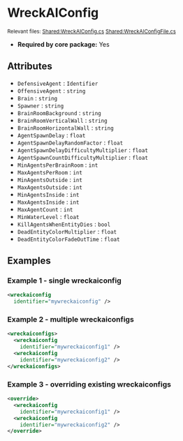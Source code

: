 # WreckAIConfig

<sup>Relevant files: [Shared:WreckAIConfig.cs](https://github.com/Regalis11/Barotrauma/blob/master/Barotrauma/BarotraumaShared/SharedSource/Characters/AI/Wreck/WreckAIConfig.cs) [Shared:WreckAIConfigFile.cs](https://github.com/Regalis11/Barotrauma/blob/master/Barotrauma/BarotraumaShared/SharedSource/ContentManagement/ContentFile/WreckAIConfigFile.cs)</sup>

- **Required by core package:** Yes

## Attributes

- `DefensiveAgent` : `Identifier`
- `OffensiveAgent` : `string`
- `Brain` : `string`
- `Spawner` : `string`
- `BrainRoomBackground` : `string`
- `BrainRoomVerticalWall` : `string`
- `BrainRoomHorizontalWall` : `string`
- `AgentSpawnDelay` : `float`
- `AgentSpawnDelayRandomFactor` : `float`
- `AgentSpawnDelayDifficultyMultiplier` : `float`
- `AgentSpawnCountDifficultyMultiplier` : `float`
- `MinAgentsPerBrainRoom` : `int`
- `MaxAgentsPerRoom` : `int`
- `MinAgentsOutside` : `int`
- `MaxAgentsOutside` : `int`
- `MinAgentsInside` : `int`
- `MaxAgentsInside` : `int`
- `MaxAgentCount` : `int`
- `MinWaterLevel` : `float`
- `KillAgentsWhenEntityDies` : `bool`
- `DeadEntityColorMultiplier` : `float`
- `DeadEntityColorFadeOutTime` : `float`

## Examples

### Example 1 - single wreckaiconfig

```xml
<wreckaiconfig
  identifier="mywreckaiconfig" />
```

### Example 2 - multiple wreckaiconfigs

```xml
<wreckaiconfigs>
  <wreckaiconfig
    identifier="mywreckaiconfig1" />
  <wreckaiconfig
    identifier="mywreckaiconfig2" />
</wreckaiconfigs>
```

### Example 3 - overriding existing wreckaiconfigs

```xml
<override>
  <wreckaiconfig
    identifier="mywreckaiconfig1" />
  <wreckaiconfig
    identifier="mywreckaiconfig2" />
</override>
```

